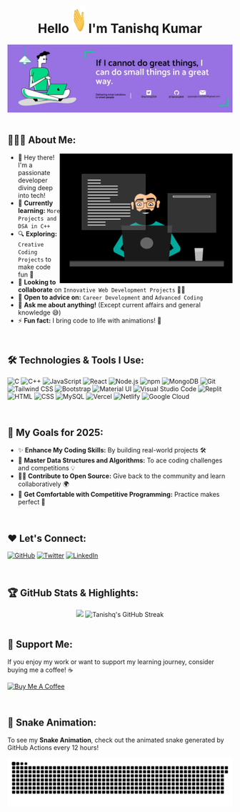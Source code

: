 <h1 align="center">Hello <img src="https://raw.githubusercontent.com/ABSphreak/ABSphreak/master/gifs/Hi.gif" width="30px" height="60px"> I'm Tanishq Kumar</h1>

<div align="center">
  <img src="./banner.jpg" alt="Tanishq Kumar's Banner" />
</div>

<br/>

## 👨🏻‍💻 About Me:

<img src="./thoughtworks-gif_dribbble.gif" height="290px" align="right" />

- 👋 Hey there! I'm a passionate developer diving deep into tech!  
- 🌱 **Currently learning:** `More Projects and DSA in C++`  
- 🔍 **Exploring:** `Creative Coding Projects` to make code fun 🎨  
- 👯 **Looking to collaborate** on `Innovative Web Development Projects` 👨‍💻  
- 🤔 **Open to advice on:** `Career Development` and `Advanced Coding`  
- 💬 **Ask me about anything!** (Except current affairs and general knowledge 😅)  
- ⚡ **Fun fact:** I bring code to life with animations! 🎉

<br/>

## 🛠️ Technologies & Tools I Use:

<p>
  <img alt="C" src="https://img.shields.io/badge/C-00599C?style=for-the-badge&logo=c&logoColor=white" height="25px"/>
  <img alt="C++" src="https://img.shields.io/badge/C%2B%2B-00599C?style=for-the-badge&logo=c%2B%2B&logoColor=white" height="25px"/>
  <img alt="JavaScript" src="https://img.shields.io/badge/JavaScript-323330?style=for-the-badge&logo=javascript&logoColor=F7DF1E" height="25px"/>
  <img alt="React" src="https://img.shields.io/badge/React-20232A?style=for-the-badge&logo=react&logoColor=61DAFB" height="25px"/>
  <img alt="Node.js" src="https://img.shields.io/badge/-Node.js-43853d?style=for-the-badge&logo=node.js&logoColor=white" height="25px"/>
  <img alt="npm" src="https://img.shields.io/badge/NPM-%23000000.svg?style=for-the-badge&logo=npm&logoColor=white" height="25px"/>
  <img alt="MongoDB" src="https://img.shields.io/badge/-MongoDB-4EA94B?style=for-the-badge&logo=mongodb&logoColor=white" height="25px"/>
  <img alt="Git" src="https://img.shields.io/badge/-Git-F05032?style=for-the-badge&logo=git&logoColor=white" height="25px"/>
  <img alt="Tailwind CSS" src="https://img.shields.io/badge/Tailwind_CSS-38B2AC?style=for-the-badge&logo=tailwind-css&logoColor=white" height="25px"/>
  <img alt="Bootstrap" src="https://img.shields.io/badge/Bootstrap-563D7C?style=for-the-badge&logo=bootstrap&logoColor=white" height="25px"/>
  <img alt="Material UI" src="https://img.shields.io/badge/Material--UI-0081CB?style=for-the-badge&logo=material-ui&logoColor=white" height="25px"/>
<!--   <img alt="Python" src="https://img.shields.io/badge/Python-14354C?style=for-the-badge&logo=python&logoColor=white" height="25px"/> -->
  <img alt="Visual Studio Code" src="https://img.shields.io/badge/Visual_Studio_Code-0078d7?style=for-the-badge&logo=visual%20studio%20code&logoColor=white" height="25px"/>
  <img alt="Replit" src="https://img.shields.io/badge/Replit-667881?style=for-the-badge&logo=replit&logoColor=white" height="25px"/>
  <img alt="HTML" src="https://img.shields.io/badge/HTML5-E34F26?style=for-the-badge&logo=html5&logoColor=white" height="25px"/>
  <img alt="CSS" src="https://img.shields.io/badge/CSS3-1572B6?style=for-the-badge&logo=css3&logoColor=white" height="25px"/>
  <img alt="MySQL" src="https://img.shields.io/badge/MySQL-4479A1?style=for-the-badge&logo=mysql&logoColor=white" height="25px"/>
  <img alt="Vercel" src="https://img.shields.io/badge/Vercel-000000?style=for-the-badge&logo=vercel&logoColor=white" height="25px"/>
  <img alt="Netlify" src="https://img.shields.io/badge/Netlify-00C7B7?style=for-the-badge&logo=netlify&logoColor=white" height="25px"/>
  <img alt="Google Cloud" src="https://img.shields.io/badge/Google_Cloud-4285F4?style=for-the-badge&logo=google-cloud&logoColor=white" height="25px"/>
</p>

<br/>

## 🚀 My Goals for 2025:

- ✨ **Enhance My Coding Skills:** By building real-world projects 🛠️  
- 🧠 **Master Data Structures and Algorithms:** To ace coding challenges and competitions 💡  
- 👨‍💻 **Contribute to Open Source:** Give back to the community and learn collaboratively 🌍  
- 🎯 **Get Comfortable with Competitive Programming:** Practice makes perfect 🥇

<br/>

## ❤️ Let's Connect:

<p>
  <a href="https://github.com/Tanishq909" target="_blank"><img alt="GitHub" src="https://img.shields.io/badge/GitHub-181717.svg?style=for-the-badge&logo=github&logoColor=white" height="30px" /></a>
  <a href="https://twitter.com/your_twitter_handle" target="_blank"><img alt="Twitter" src="https://img.shields.io/badge/Twitter-1DA1F2.svg?style=for-the-badge&logo=twitter&logoColor=white" height="30px" /></a>
  <a href="https://www.linkedin.com/in/tanishq-kumar/" target="_blank"><img alt="LinkedIn" src="https://img.shields.io/badge/LinkedIn-0077B5.svg?style=for-the-badge&logo=linkedin&logoColor=white" height="30px" /></a>
</p>

<br/>

## 🏆 GitHub Stats & Highlights:

<div align="center">
  <img src="https://github-readme-stats.vercel.app/api?username=Tanishq909&show_icons=true&theme=radical" />
  <img src="https://github-readme-streak-stats.herokuapp.com/?user=Tanishq909&theme=radical" alt="Tanishq's GitHub Streak" />
</div>

<br/>

## 🤝 Support Me:

If you enjoy my work or want to support my learning journey, consider buying me a coffee! ☕

<a href="https://www.buymeacoffee.com/your_username" target="_blank"><img src="https://cdn.buymeacoffee.com/buttons/v2/default-violet.png" alt="Buy Me A Coffee" height="60px" width="200px"></a>

<br/>

## 🐍 Snake Animation:

To see my **Snake Animation**, check out the animated snake generated by GitHub Actions every 12 hours!

<div align="center">
  <img src="https://raw.githubusercontent.com/Tanishq909/Tanishq909/output/snake.svg" alt="Snake Animation" />
</div>
